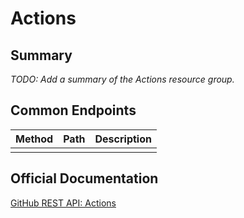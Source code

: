# Actions

## Summary
_TODO: Add a summary of the Actions resource group._

## Common Endpoints

| Method | Path | Description |
|--------|------|-------------|
|        |      |             |

## Official Documentation
[GitHub REST API: Actions](https://docs.github.com/en/rest/actions)